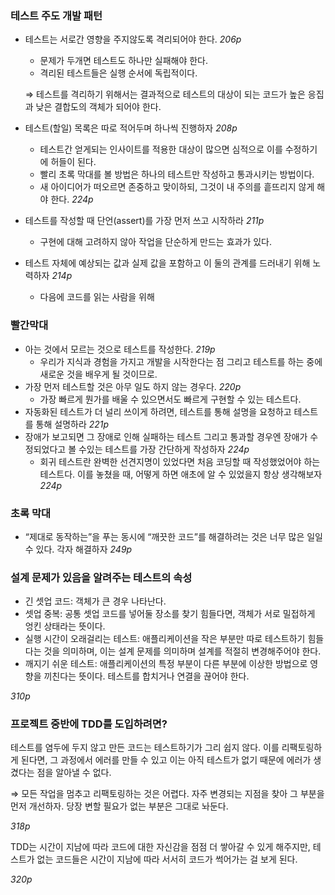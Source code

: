 ### 테스트 주도 개발 패턴

- 테스트는 서로간 영향을 주지않도록 격리되어야 한다. *206p*
    - 문제가 두개면 테스트도 하나만 실패해야 한다.
    - 격리된 테스트들은 실행 순서에 독립적이다.

  ⇒  테스트를 격리하기 위해서는 결과적으로 테스트의 대상이 되는 코드가 높은 응집과 낮은 결합도의 객체가 되어야 한다.

- 테스트(할일) 목록은 따로 적어두며 하나씩 진행하자 *208p*
    - 테스트간 얻게되는 인사이트를 적용한 대상이 많으면 심적으로 이를 수정하기에 허들이 된다.
    - 빨리 초록 막대를 볼 방법은 하나의 테스트만 작성하고 통과시키는 방법이다.
    - 새 아이디어가 떠오르면 존중하고 맞이하되, 그것이 내 주의를 흩뜨리지 않게 해야 한다. *224p*
- 테스트를 작성할 때 단언(assert)를 가장 먼저 쓰고 시작하라 *211p*
    - 구현에 대해 고려하지 않아 작업을 단순하게 만드는 효과가 있다.
- 테스트 자체에 예상되는 값과 실제 값을 포함하고 이 둘의 관계를 드러내기 위해 노력하자 *214p*
    - 다음에 코드를 읽는 사람을 위해

### 빨간막대

- 아는 것에서 모르는 것으로 테스트를 작성한다.  *219p*
    - 우리가 지식과 경험을 가지고 개발을 시작한다는 점 그리고 테스트를 하는 중에 새로운 것을 배우게 될 것이므로.
- 가장 먼저 테스트할 것은 아무 일도 하지 않는 경우다. *220p*
    - 가장 빠르게 뭔가를 배울 수 있으면서도 빠르게 구현할 수 있는 테스트다.
- 자동화된 테스트가 더 널리 쓰이게 하려면, 테스트를 통해 설명을 요청하고 테스트를 통해 설명하라 *221p*
- 장애가 보고되면 그 장애로 인해 실패하는 테스트 그리고 통과할 경우엔 장애가 수정되었다고 볼 수있는 테스트를 가장 간단하게 작성하자 *224p*
    - 회귀 테스트란 완벽한 선견지명이 있었다면 처음 코딩할 때 작성했었어야 하는 테스트다. 이를 놓쳤을 때, 어떻게 하면 애초에 알 수 있었을지 항상 생각해보자 *224p*


### 초록 막대

- “제대로 동작하는”을 푸는 동시에 “깨끗한 코드”를 해결하려는 것은 너무 많은 일일 수 있다. 각자 해결하자 *249p*

### 설계 문제가 있음을 알려주는 테스트의 속성

- 긴 셋업 코드: 객체가 큰 경우 나타난다.
- 셋업 중복: 공통 셋업 코드를 넣어둘 장소를 찾기 힘들다면, 객체가 서로 밀접하게 엉킨 상태라는 뜻이다.
- 실행 시간이 오래걸리는 테스트: 애플리케이션을 작은 부분만 따로 테스트하기 힘들다는 것을 의미하며, 이는 설계 문제를 의미하며 설계를 적절히 변경해주어야 한다.
- 깨지기 쉬운 테스트: 애플리케이션의 특정 부분이 다른 부분에 이상한 방법으로 영향을 끼친다는 뜻이다. 테스트를 합치거나 연결을 끊어야 한다.

*310p*

### 프로젝트 중반에 TDD를 도입하려면?

테스트를 염두에 두지 않고 만든 코드는 테스트하기가 그리 쉽지 않다. 이를 리팩토링하게 된다면, 그 과정에서 에러를 만들 수 있고 이는 아직 테스트가 없기 때문에 에러가 생겼다는 점을 알아낼 수 없다.

⇒ 모든 작업을 멈추고 리팩토링하는 것은 어렵다. 자주 변경되는 지점을 찾아 그 부분을 먼저 개선하자. 당장 변할 필요가 없는 부분은 그대로 놔둔다.

*318p*

TDD는 시간이 지남에 따라 코드에 대한 자신감을 점점 더 쌓아갈 수 있게 해주지만, 테스트가 없는 코드들은 시간이 지남에 따라 서서히 코드가 썩어가는 걸 보게 된다.

*320p*